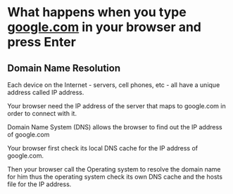# What happens when you type [google.com](https://www.google.com) in your browser and press Enter

## Domain Name Resolution

Each device on the Internet - servers, cell phones, etc - all have a unique address called IP address.

Your browser need the IP address of the server that maps to google.com in order to connect with it.

Domain Name System (DNS) allows the browser to find out the IP address of google.com

Your browser first check its local DNS cache for the IP address of google.com.

Then your browser call the Operating system to resolve the domain name for him thus the operating system check its own DNS cache and the hosts file for the IP address.



